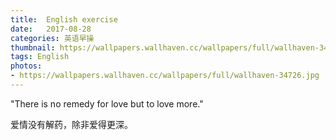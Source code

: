 ```yaml
---
title:  English exercise
date:   2017-08-28
categories: 英语早操
thumbnail: https://wallpapers.wallhaven.cc/wallpapers/full/wallhaven-34726.jpg
tags: English
photos:
- https://wallpapers.wallhaven.cc/wallpapers/full/wallhaven-34726.jpg
---
```


"There is no remedy for love but to love more."
<p>爱情没有解药，除非爱得更深。</p>
